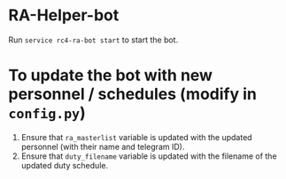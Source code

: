 # RA-Helper-bot

Run `service rc4-ra-bot start` to start the bot.

# To update the bot with new personnel / schedules (modify in `config.py`)
1. Ensure that `ra_masterlist` variable is updated with the updated personnel (with their name and telegram ID).
2. Ensure that `duty_filename` variable is updated with the filename of the updated duty schedule.
